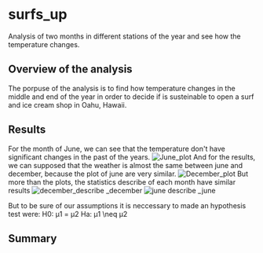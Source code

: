 # surfs_up

Analysis of two months in different stations of the year and see how the temperature changes.

## Overview of the analysis
The porpuse of the analysis is to find how temperature changes in the middle and end of the year in order to decide if is susteinable to open a surf and ice cream shop in Oahu, Hawaii.

## Results
For the month of June, we can see that the temperature don't have significant changes in the past of the years.
![June_plot](https://user-images.githubusercontent.com/21062253/142821249-89e1b4f6-c98f-4588-b53e-3ebcb47584fa.png)
And for the results, we can supposed that the weather is almost the same between june and december, because the plot of june are very similar.
![December_plot](https://user-images.githubusercontent.com/21062253/142821441-435e7dea-eedc-431d-922f-900d6b1b0db4.png)
But more than the plots, the statistics describe of each month have similar results
![december_describe](https://user-images.githubusercontent.com/21062253/142821637-eb90612c-258a-4eef-a34c-56a930660e84.png) _december
![june describe](https://user-images.githubusercontent.com/21062253/142821639-ea022dfa-56df-4c96-ae96-d9ea9a3e8ca8.png) _june

But to be sure of our assumptions it is neccessary to made an hypothesis test were:
H0​: μ1 = μ2
Ha: μ1 \neq  μ2
## Summary
